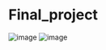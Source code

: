# Final_project

![image](https://user-images.githubusercontent.com/73664769/126024042-88cffcb2-457f-4aaf-ac41-2a694070a222.png) ![image](https://user-images.githubusercontent.com/73664769/126024500-cba223fc-f028-4bf0-b99c-1f60150987bc.png)


